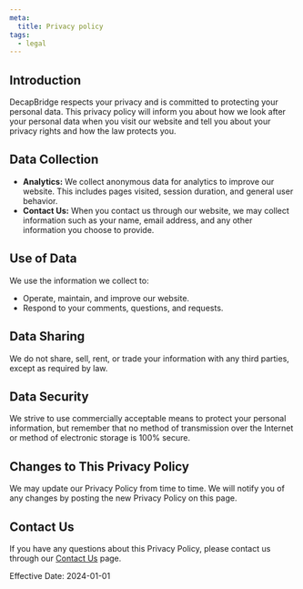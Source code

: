 ```yaml
---
meta:
  title: Privacy policy
tags:
  - legal
---
```

## Introduction

DecapBridge respects your privacy and is committed to protecting your personal data. This privacy policy will inform you about how we look after your personal data when you visit our website and tell you about your privacy rights and how the law protects you.

## Data Collection

* **Analytics:** We collect anonymous data for analytics to improve our website. This includes pages visited, session duration, and general user behavior.
* **Contact Us:** When you contact us through our website, we may collect information such as your name, email address, and any other information you choose to provide.

## Use of Data

We use the information we collect to:

* Operate, maintain, and improve our website.
* Respond to your comments, questions, and requests.

## Data Sharing

We do not share, sell, rent, or trade your information with any third parties, except as required by law.

## Data Security

We strive to use commercially acceptable means to protect your personal information, but remember that no method of transmission over the Internet or method of electronic storage is 100% secure.

## Changes to This Privacy Policy

We may update our Privacy Policy from time to time. We will notify you of any changes by posting the new Privacy Policy on this page.

## Contact Us

If you have any questions about this Privacy Policy, please contact us through our [Contact Us](/contact) page.

Effective Date: 2024-01-01
